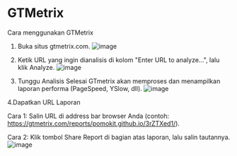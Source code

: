 # GTMetrix
Cara menggunakan GTMetrix

1. Buka situs gtmetrix.com.
![image](https://github.com/user-attachments/assets/2f1c689c-9e1b-440d-87c3-f38537380ad6)

2. Ketik URL yang ingin dianalisis di kolom "Enter URL to analyze...", lalu klik Analyze.
![image](https://github.com/user-attachments/assets/667f435c-48e1-494e-856a-4b65ce39b093)

3. Tunggu Analisis Selesai
    GTmetrix akan memproses dan menampilkan laporan performa (PageSpeed, YSlow, dll).
![image](https://github.com/user-attachments/assets/6a3cc853-7f18-41f2-95ec-f8d759caede7)

4.Dapatkan URL Laporan

  Cara 1: Salin URL di address bar browser Anda (contoh: https://gtmetrix.com/reports/pomokit.github.io/3rZTXed1/).
  
  Cara 2: Klik tombol Share Report di bagian atas laporan, lalu salin tautannya.
![image](https://github.com/user-attachments/assets/5fd73222-14f9-466f-b1ba-a7826758df07)
